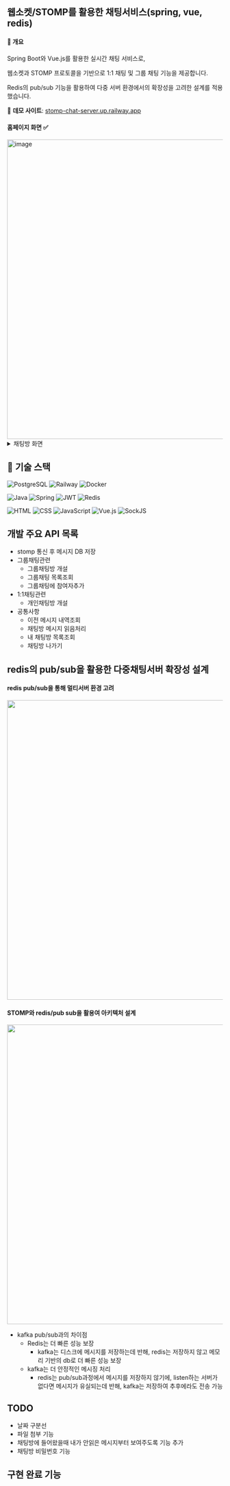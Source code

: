 ## 웹소켓/STOMP를 활용한 채팅서비스(spring, vue, redis)

#### 📝 개요
Spring Boot와 Vue.js를 활용한 실시간 채팅 서비스로,

웹소켓과 STOMP 프로토콜을 기반으로 1:1 채팅 및 그룹 채팅 기능을 제공합니다.

Redis의 pub/sub 기능을 활용하여 다중 서버 환경에서의 확장성을 고려한 설계를 적용했습니다.

🔗 **데모 사이트**: [stomp-chat-server.up.railway.app](https://stomp-chat-server.up.railway.app/)

#### 홈페이지 화면 ✅
<img width="700" alt="image" src="https://github.com/user-attachments/assets/68d2171b-69ca-4632-ad77-3172d8b9bba2" />


<details>
  <summary>채팅방 화면</summary>
    <img width="700" alt="image" src="https://github.com/user-attachments/assets/cf7d1f92-7428-406d-9c62-b260d1758a55" />
</details>

## 🔧 기술 스택

![PostgreSQL](https://img.shields.io/badge/PostgreSQL-316192?style=flat&logo=postgresql&logoColor=white)
![Railway](https://img.shields.io/badge/Railway-0B0D0E?style=flat&logo=railway&logoColor=white)
![Docker](https://img.shields.io/badge/Docker-2496ED?style=flat&logo=docker&logoColor=white)

![Java](https://img.shields.io/badge/Java-ED8B00?style=flat&logo=openjdk&logoColor=white)
![Spring](https://img.shields.io/badge/Spring-6DB33F?style=flat&logo=spring&logoColor=white)
![JWT](https://img.shields.io/badge/JWT-000000?style=flat&logo=JSON%20web%20tokens&logoColor=white)
![Redis](https://img.shields.io/badge/Redis-DC382D?style=flat&logo=redis&logoColor=white)

![HTML](https://img.shields.io/badge/HTML5-E34F26?style=flat&logo=html5&logoColor=white)
![CSS](https://img.shields.io/badge/CSS3-1572B6?style=flat&logo=css3&logoColor=white)
![JavaScript](https://img.shields.io/badge/JavaScript-F7DF1E?style=flat&logo=javascript&logoColor=black)
![Vue.js](https://img.shields.io/badge/Vue.js-4FC08D?style=flat&logo=vue.js&logoColor=white)
![SockJS](https://img.shields.io/badge/SockJS-000000?style=flat&logo=socket.io&logoColor=white)


## 개발 주요 API 목록
- stomp 통신 후 메시지 DB 저장
- 그룹채팅관련
  - 그룹채팅방 개설
  - 그룹채팅 목록조회
  - 그룹채팅에 참여자추가
- 1:1채팅관련
  - 개인채팅방 개설
- 공통사항
  - 이전 메시지 내역조회
  - 채팅방 메시지 읽음처리
  - 내 채팅방 목록조회
  - 채팅방 나가기

## redis의 pub/sub을 활용한 다중채팅서버 확장성 설계
#### redis pub/sub을 통해 멀티서버 환경 고려
<img src="https://github.com/user-attachments/assets/87031ec1-c754-48b7-8dbf-9c7683ec8d74" width="700" />

#### STOMP와 redis/pub sub을 활용여 아키텍처 설계
<img src="https://github.com/user-attachments/assets/ba2c82fe-d148-4289-aae5-449b1cc32d03" width="700" />

- kafka pub/sub과의 차이점
    - Redis는 더 빠른 성능 보장
        - kafka는 디스크에 메시지를 저장하는데 반해, redis는 저장하지 않고 메모리 기반의 db로 더 빠른 성능 보장
    - kafka는 더 안정적인 메시징 처리
        - redis는 pub/sub과정에서 메시지를 저장하지 않기에, listen하는 서버가 없다면 메시지가 유실되는데 반해, kafka는 저장하여 추후에라도 전송 가능

## TODO
- 날짜 구분선
- 파일 첨부 기능
- 채팅방에 들어왔을때 내가 안읽은 메시지부터 보여주도록 기능 추가
- 채팅방 비밀번호 기능

## 구현 완료 기능
